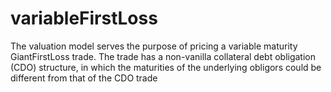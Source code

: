# variableFirstLoss
The valuation model serves the purpose of pricing a variable maturity GiantFirstLoss trade. The trade has a non-vanilla collateral debt obligation (CDO) structure, in which the maturities of the underlying obligors could be different from that of the CDO trade 

